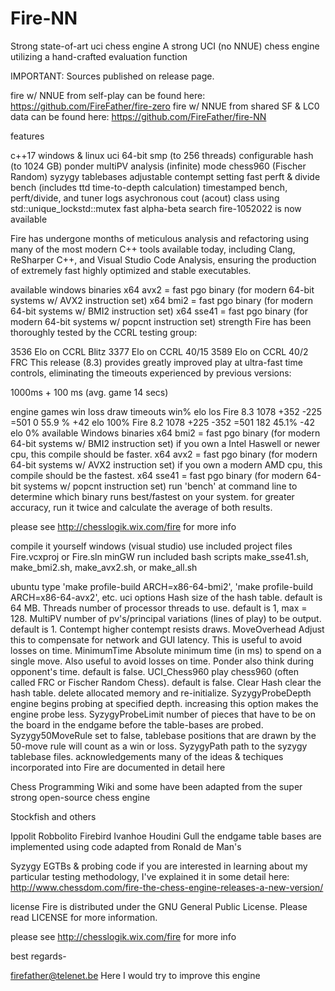 # Fire-NN
Strong state-of-art uci chess engine
A strong UCI (no NNUE) chess engine utilizing a hand-crafted evaluation function

IMPORTANT: Sources published on release page.

fire w/ NNUE from self-play can be found here: https://github.com/FireFather/fire-zero
fire w/ NNUE from shared SF & LC0 data can be found here: https://github.com/FireFather/fire-NN

features

c++17
windows & linux
uci
64-bit
smp (to 256 threads)
configurable hash (to 1024 GB)
ponder
multiPV
analysis (infinite) mode
chess960 (Fischer Random)
syzygy tablebases
adjustable contempt setting
fast perft & divide
bench (includes ttd time-to-depth calculation)
timestamped bench, perft/divide, and tuner logs
asychronous cout (acout) class using std::unique_lockstd::mutex
fast alpha-beta search
fire-1052022 is now available

Fire has undergone months of meticulous analysis and refactoring using many of the most modern C++ tools available today, including Clang, ReSharper C++, and Visual Studio Code Analysis, ensuring the production of extremely fast highly optimized and stable executables.

available windows binaries
x64 avx2 = fast pgo binary (for modern 64-bit systems w/ AVX2 instruction set)
x64 bmi2 = fast pgo binary (for modern 64-bit systems w/ BMI2 instruction set)
x64 sse41 = fast pgo binary (for modern 64-bit systems w/ popcnt instruction set)
strength
Fire has been thoroughly tested by the CCRL testing group:

3536 Elo on CCRL Blitz
3377 Elo on CCRL 40/15
3589 Elo on CCRL 40/2 FRC
This release (8.3) provides greatly improved play at ultra-fast time controls, eliminating the timeouts experienced by previous versions:

1000ms + 100 ms (avg. game 14 secs)

engine	games	win	loss	draw	timeouts	win%	elo	los
Fire 8.3	1078	+352	-225	=501	0	55.9 %	+42 elo	100%
Fire 8.2	1078	+225	-352	=501	182	45.1%	-42 elo	0%
available Windows binaries
x64 bmi2 = fast pgo binary (for modern 64-bit systems w/ BMI2 instruction set) if you own a Intel Haswell or newer cpu, this compile should be faster.
x64 avx2 = fast pgo binary (for modern 64-bit systems w/ AVX2 instruction set) if you own a modern AMD cpu, this compile should be the fastest.
x64 sse41 = fast pgo binary (for modern 64-bit systems w/ popcnt instruction set)
run 'bench' at command line to determine which binary runs best/fastest on your system. for greater accuracy, run it twice and calculate the average of both results.

please see http://chesslogik.wix.com/fire for more info

compile it yourself
windows (visual studio) use included project files Fire.vcxproj or Fire.sln
minGW run included bash scripts make_sse41.sh, make_bmi2.sh, make_avx2.sh, or make_all.sh

ubuntu type 'make profile-build ARCH=x86-64-bmi2', 'make profile-build ARCH=x86-64-avx2', etc.
uci options
Hash size of the hash table. default is 64 MB.
Threads number of processor threads to use. default is 1, max = 128.
MultiPV number of pv's/principal variations (lines of play) to be output. default is 1.
Contempt higher contempt resists draws.
MoveOverhead Adjust this to compensate for network and GUI latency. This is useful to avoid losses on time.
MinimumTime Absolute minimum time (in ms) to spend on a single move. Also useful to avoid losses on time.
Ponder also think during opponent's time. default is false.
UCI_Chess960 play chess960 (often called FRC or Fischer Random Chess). default is false.
Clear Hash clear the hash table. delete allocated memory and re-initialize.
SyzygyProbeDepth engine begins probing at specified depth. increasing this option makes the engine probe less.
SyzygyProbeLimit number of pieces that have to be on the board in the endgame before the table-bases are probed.
Syzygy50MoveRule set to false, tablebase positions that are drawn by the 50-move rule will count as a win or loss.
SyzygyPath path to the syzygy tablebase files.
acknowledgements
many of the ideas & techiques incorporated into Fire are documented in detail here

Chess Programming Wiki
and some have been adapted from the super strong open-source chess engine

Stockfish
and others

Ippolit
Robbolito
Firebird
Ivanhoe
Houdini
Gull
the endgame table bases are implemented using code adapted from Ronald de Man's

Syzygy EGTBs & probing code
if you are interested in learning about my particular testing methodology, I've explained it in some detail here: http://www.chessdom.com/fire-the-chess-engine-releases-a-new-version/

license
Fire is distributed under the GNU General Public License. Please read LICENSE for more information.

please see http://chesslogik.wix.com/fire for more info

best regards-

firefather@telenet.be
Here I would try to improve this engine
